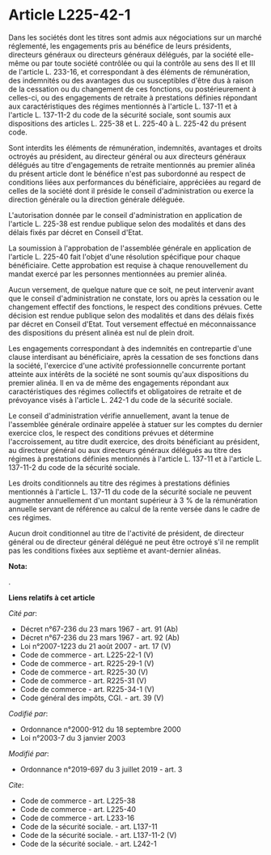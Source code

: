 # Article L225-42-1

Dans les sociétés dont les titres sont admis aux négociations sur un marché réglementé, les engagements pris au bénéfice de
leurs présidents, directeurs généraux ou directeurs généraux délégués, par la société elle-même ou par toute société
contrôlée ou qui la contrôle au sens des II et III de l'article L. 233-16, et correspondant à des éléments de rémunération,
des indemnités ou des avantages dus ou susceptibles d'être dus à raison de la cessation ou du changement de ces fonctions, ou
postérieurement à celles-ci, ou des engagements de retraite à prestations définies répondant aux caractéristiques des régimes
mentionnés à l'article L. 137-11 et à l'article L. 137-11-2 du code de la sécurité sociale, sont soumis aux dispositions des
articles L. 225-38 et L. 225-40 à L. 225-42 du présent code. 

Sont interdits les éléments de rémunération, indemnités, avantages et droits octroyés au président, au directeur général ou
aux directeurs généraux délégués au titre d'engagements de retraite mentionnés au premier alinéa du présent article dont le
bénéfice n'est pas subordonné au respect de conditions liées aux performances du bénéficiaire, appréciées au regard de celles
de la société dont il préside le conseil d'administration ou exerce la direction générale ou la direction générale déléguée. 

L'autorisation donnée par le conseil d'administration en application de l'article L. 225-38 est rendue publique selon des
modalités et dans des délais fixés par décret en Conseil d'Etat. 

La soumission à l'approbation de l'assemblée générale en application de l'article L. 225-40 fait l'objet d'une résolution
spécifique pour chaque bénéficiaire. Cette approbation est requise à chaque renouvellement du mandat exercé par les personnes
mentionnées au premier alinéa. 

Aucun versement, de quelque nature que ce soit, ne peut intervenir avant que le conseil d'administration ne constate, lors ou
après la cessation ou le changement effectif des fonctions, le respect des conditions prévues. Cette décision est rendue
publique selon des modalités et dans des délais fixés par décret en Conseil d'Etat. Tout versement effectué en méconnaissance
des dispositions du présent alinéa est nul de plein droit. 

Les engagements correspondant à des indemnités en contrepartie d'une clause interdisant au bénéficiaire, après la cessation
de ses fonctions dans la société, l'exercice d'une activité professionnelle concurrente portant atteinte aux intérêts de la
société ne sont soumis qu'aux dispositions du premier alinéa. Il en va de même des engagements répondant aux caractéristiques
des régimes collectifs et obligatoires de retraite et de prévoyance visés à l'article L. 242-1 du code de la sécurité
sociale. 

Le conseil d'administration vérifie annuellement, avant la tenue de l'assemblée générale ordinaire appelée à statuer sur les
comptes du dernier exercice clos, le respect des conditions prévues et détermine l'accroissement, au titre dudit exercice,
des droits bénéficiant au président, au directeur général ou aux directeurs généraux délégués au titre des régimes à
prestations définies mentionnés à l'article L. 137-11 et à l'article L. 137-11-2 du code de la sécurité sociale. 

Les droits conditionnels au titre des régimes à prestations définies mentionnés à l'article L. 137-11 du code de la sécurité
sociale ne peuvent augmenter annuellement d'un montant supérieur à 3 % de la rémunération annuelle servant de référence au
calcul de la rente versée dans le cadre de ces régimes. 

Aucun droit conditionnel au titre de l'activité de président, de directeur général ou de directeur général délégué ne peut
être octroyé s'il ne remplit pas les conditions fixées aux septième et avant-dernier alinéas.

**Nota:**

.

**Liens relatifs à cet article**

_Cité par_:

  - Décret n°67-236 du 23 mars 1967 - art. 91 (Ab)
  - Décret n°67-236 du 23 mars 1967 - art. 92 (Ab)
  - Loi n°2007-1223 du 21 août 2007 - art. 17 (V)
  - Code de commerce - art. L225-22-1 (V)
  - Code de commerce - art. R225-29-1 (V)
  - Code de commerce - art. R225-30 (V)
  - Code de commerce - art. R225-31 (V)
  - Code de commerce - art. R225-34-1 (V)
  - Code général des impôts, CGI. - art. 39 (V)

_Codifié par_:

  - Ordonnance n°2000-912 du 18 septembre 2000
  - Loi n°2003-7 du 3 janvier 2003

_Modifié par_:

  - Ordonnance n°2019-697 du 3 juillet 2019 - art. 3

_Cite_:

  - Code de commerce - art. L225-38
  - Code de commerce - art. L225-40
  - Code de commerce - art. L233-16
  - Code de la sécurité sociale. - art. L137-11
  - Code de la sécurité sociale. - art. L137-11-2 (V)
  - Code de la sécurité sociale. - art. L242-1
